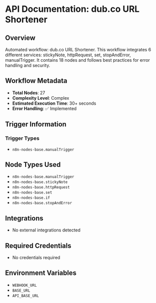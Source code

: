 # API Documentation: dub.co URL Shortener

## Overview
Automated workflow: dub.co URL Shortener. This workflow integrates 6 different services: stickyNote, httpRequest, set, stopAndError, manualTrigger. It contains 18 nodes and follows best practices for error handling and security.

## Workflow Metadata
- **Total Nodes**: 27
- **Complexity Level**: Complex
- **Estimated Execution Time**: 30+ seconds
- **Error Handling**: ✅ Implemented

## Trigger Information
### Trigger Types
- `n8n-nodes-base.manualTrigger`

## Node Types Used
- `n8n-nodes-base.manualTrigger`
- `n8n-nodes-base.stickyNote`
- `n8n-nodes-base.httpRequest`
- `n8n-nodes-base.set`
- `n8n-nodes-base.if`
- `n8n-nodes-base.stopAndError`

## Integrations
- No external integrations detected

## Required Credentials
- No credentials required

## Environment Variables
- `WEBHOOK_URL`
- `BASE_URL`
- `API_BASE_URL`
